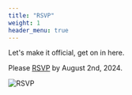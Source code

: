 ```yaml
---
title: "RSVP"
weight: 1
header_menu: true
---
```


Let's make it official, get on in here.

Please [RSVP](https://ogaiwdw42bp.typeform.com/to/eWHX7lVO) by August 2nd, 2024.

![RSVP](images/rsvp.jpeg)
